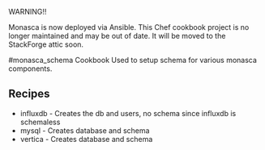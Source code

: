 WARNING!!

Monasca is now deployed via Ansible. This Chef cookbook project is no longer maintained and may be out of date. It will be moved to the StackForge attic soon.

#monasca_schema Cookbook
Used to setup schema for various monasca components.


## Recipes
- influxdb - Creates the db and users, no schema since influxdb is schemaless
- mysql - Creates database and schema
- vertica - Creates database and schema
